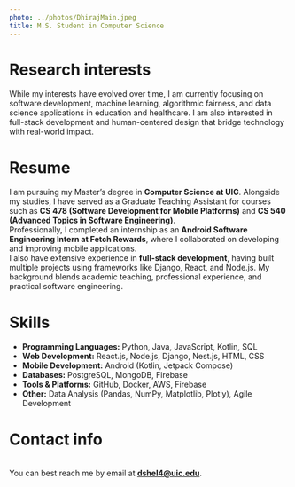 ```yaml
---
photo: ../photos/DhirajMain.jpeg
title: M.S. Student in Computer Science
---
```


# Research interests
While my interests have evolved over time, I am currently focusing on software development, machine learning, algorithmic fairness, and data science applications in education and healthcare. I am also interested in full-stack development and human-centered design that bridge technology with real-world impact.

# Resume
I am pursuing my Master’s degree in **Computer Science at UIC**. Alongside my studies, I have served as a Graduate Teaching Assistant for courses such as **CS 478 (Software Development for Mobile Platforms)** and **CS 540 (Advanced Topics in Software Engineering)**.  
Professionally, I completed an internship as an **Android Software Engineering Intern at Fetch Rewards**, where I collaborated on developing and improving mobile applications.  
I also have extensive experience in **full-stack development**, having built multiple projects using frameworks like Django, React, and Node.js. My background blends academic teaching, professional experience, and practical software engineering.

# Skills
- **Programming Languages:** Python, Java, JavaScript, Kotlin, SQL  
- **Web Development:** React.js, Node.js, Django, Nest.js, HTML, CSS  
- **Mobile Development:** Android (Kotlin, Jetpack Compose)  
- **Databases:** PostgreSQL, MongoDB, Firebase  
- **Tools & Platforms:** GitHub, Docker, AWS, Firebase  
- **Other:** Data Analysis (Pandas, NumPy, Matplotlib, Plotly), Agile Development  

# Contact info
<a name="contact"></a>  
You can best reach me by email at **dshel4@uic.edu**.
